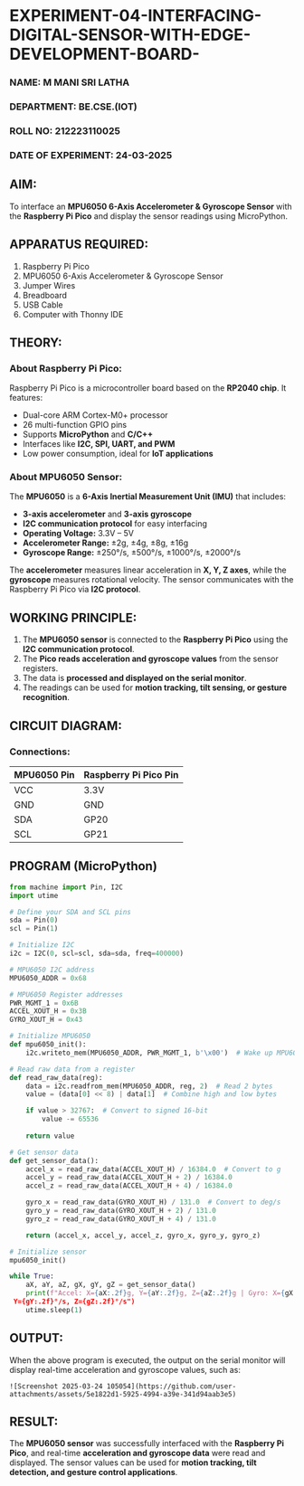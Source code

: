 # EXPERIMENT-04-INTERFACING-DIGITAL-SENSOR-WITH-EDGE-DEVELOPMENT-BOARD-

### **NAME:**  M MANI SRI LATHA
### **DEPARTMENT:**  BE.CSE.(IOT)
### **ROLL NO:**  212223110025
### **DATE OF EXPERIMENT:** 24-03-2025

## **AIM:**  
To interface an **MPU6050 6-Axis Accelerometer & Gyroscope Sensor** with the **Raspberry Pi Pico** and display the sensor readings using MicroPython.

## **APPARATUS REQUIRED:**  
1. Raspberry Pi Pico  
2. MPU6050 6-Axis Accelerometer & Gyroscope Sensor  
3. Jumper Wires  
4. Breadboard  
5. USB Cable  
6. Computer with Thonny IDE  

## **THEORY:**  
### **About Raspberry Pi Pico:**  
Raspberry Pi Pico is a microcontroller board based on the **RP2040 chip**. It features:  
- Dual-core ARM Cortex-M0+ processor  
- 26 multi-function GPIO pins  
- Supports **MicroPython** and **C/C++**  
- Interfaces like **I2C, SPI, UART, and PWM**  
- Low power consumption, ideal for **IoT applications**  

### **About MPU6050 Sensor:**  
The **MPU6050** is a **6-Axis Inertial Measurement Unit (IMU)** that includes:  
- **3-axis accelerometer** and **3-axis gyroscope**  
- **I2C communication protocol** for easy interfacing  
- **Operating Voltage:** 3.3V – 5V  
- **Accelerometer Range:** ±2g, ±4g, ±8g, ±16g  
- **Gyroscope Range:** ±250°/s, ±500°/s, ±1000°/s, ±2000°/s  

The **accelerometer** measures linear acceleration in **X, Y, Z axes**, while the **gyroscope** measures rotational velocity. The sensor communicates with the Raspberry Pi Pico via **I2C protocol**.


## **WORKING PRINCIPLE:**  
1. The **MPU6050 sensor** is connected to the **Raspberry Pi Pico** using the **I2C communication protocol**.  
2. The **Pico reads acceleration and gyroscope values** from the sensor registers.  
3. The data is **processed and displayed on the serial monitor**.  
4. The readings can be used for **motion tracking, tilt sensing, or gesture recognition**.

## **CIRCUIT DIAGRAM:**  
### **Connections:**  

| MPU6050 Pin | Raspberry Pi Pico Pin |
|------------|----------------------|
| VCC | 3.3V |
| GND | GND |
| SDA | GP20 |
| SCL | GP21 |

## **PROGRAM (MicroPython)**  
```python
from machine import Pin, I2C
import utime

# Define your SDA and SCL pins
sda = Pin(0)
scl = Pin(1)

# Initialize I2C
i2c = I2C(0, scl=scl, sda=sda, freq=400000)

# MPU6050 I2C address
MPU6050_ADDR = 0x68

# MPU6050 Register addresses
PWR_MGMT_1 = 0x6B
ACCEL_XOUT_H = 0x3B
GYRO_XOUT_H = 0x43

# Initialize MPU6050
def mpu6050_init():
    i2c.writeto_mem(MPU6050_ADDR, PWR_MGMT_1, b'\x00')  # Wake up MPU6050

# Read raw data from a register
def read_raw_data(reg):
    data = i2c.readfrom_mem(MPU6050_ADDR, reg, 2)  # Read 2 bytes
    value = (data[0] << 8) | data[1]  # Combine high and low bytes

    if value > 32767:  # Convert to signed 16-bit
        value -= 65536
    
    return value

# Get sensor data
def get_sensor_data():
    accel_x = read_raw_data(ACCEL_XOUT_H) / 16384.0  # Convert to g
    accel_y = read_raw_data(ACCEL_XOUT_H + 2) / 16384.0
    accel_z = read_raw_data(ACCEL_XOUT_H + 4) / 16384.0

    gyro_x = read_raw_data(GYRO_XOUT_H) / 131.0  # Convert to deg/s
    gyro_y = read_raw_data(GYRO_XOUT_H + 2) / 131.0
    gyro_z = read_raw_data(GYRO_XOUT_H + 4) / 131.0

    return (accel_x, accel_y, accel_z, gyro_x, gyro_y, gyro_z)

# Initialize sensor
mpu6050_init()

while True:
    aX, aY, aZ, gX, gY, gZ = get_sensor_data()
    print(f"Accel: X={aX:.2f}g, Y={aY:.2f}g, Z={aZ:.2f}g | Gyro: X={gX:.2f}°/s,
 Y={gY:.2f}°/s, Z={gZ:.2f}°/s")
    utime.sleep(1)
```

## **OUTPUT:**  
When the above program is executed, the output on the serial monitor will display real-time acceleration and gyroscope values, such as:
```
![Screenshot 2025-03-24 105054](https://github.com/user-attachments/assets/5e1822d1-5925-4994-a39e-341d94aab3e5)

```

## **RESULT:**  
The **MPU6050 sensor** was successfully interfaced with the **Raspberry Pi Pico**, and real-time **acceleration and gyroscope data** were read and displayed. The sensor values can be used for **motion tracking, tilt detection, and gesture control applications**.

